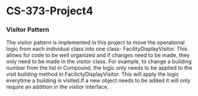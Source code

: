 # CS-373-Project4

### Visitor Pattern 
The visitor pattern is implemented in this project to move the operational logic from each individual class into one class- FacilityDisplayVisitor. This allows for code to be well organized and if changes need to be made, they only need to be made in the visitor class. For example, to change a building number from the list in Compound, the logic only needs to be applied to the visit building method in FacilictyDisplayVisitor. This will apply the logic everytime a building is visited.If a new object needs to be added it will only require an addition in the visitor interface. 
